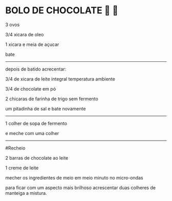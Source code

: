 

# **BOLO DE CHOCOLATE** 🍰 🤙

3 ovos

3/4 xicara de oleo

1 xicara e meia de açucar

bate

-----------------------------------------------

depois de batido acrecentar:

3/4 de xicara de leite integral temperatura ambiente

3/4 de chocolate em pó

2 chicaras de farinha de trigo sem fermento

um pitadinha de sal e bate novamente

----------------------------------------------

1 colher de sopa de fermento

e  meche com uma colher

---------------



#Recheio

2 barras de chocolate ao leite

1 creme de leite

mecher os ingredientes de meio em meio minuto no micro-ondas

para ficar com um aspecto mais brilhoso acrescentar duas colheres de manteiga a mistura.

